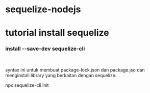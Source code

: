 # sequelize-nodejs

<h1> tutorial install sequelize </h1>
<h3>install --save-dev sequelize-cli</h3><br>
<p> syntax ini untuk membuat package-lock.json dan package.jso dan menginstall library yang berkaitan dengan sequelize. </p>
<p>npx sequelize-cli init</p><br>
